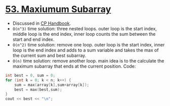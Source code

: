 # [53. Maxiumum Subarray](https://leetcode.com/problems/maximum-subarray/)
- Discussed in [CP Handbook](https://cses.fi/book/book.pdf).
- ``O(n^3)`` time solution: three nested loops. outer loop is the start index, middle loop is the end index, inner loop counts the sum between the start and end index.
- ``O(n^2)`` time solution: remove one loop. outer loop is the start index, inner loop is the end index and adds to a sum variable and takes the max of the current sum and best subarray.
- ``O(n)`` time solution: remove another loop. main idea is to the calculate the maximum subarray that ends at the current position. Code: 
```c++
int best = 0, sum = 0;
for (int k = 0; k < n; k++) {
    sum = max(array[k],sum+array[k]);
    best = max(best,sum);
}
cout << best << "\n";
```